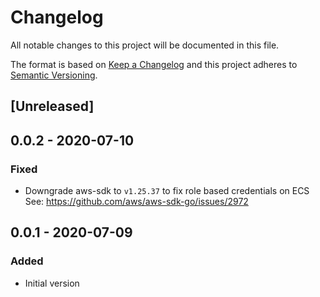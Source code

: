 # Changelog
All notable changes to this project will be documented in this file.

The format is based on [Keep a Changelog](http://keepachangelog.com/en/1.0.0/)
and this project adheres to [Semantic Versioning](http://semver.org/spec/v2.0.0.html).

## [Unreleased]

## 0.0.2 - 2020-07-10
### Fixed
- Downgrade aws-sdk to `v1.25.37` to fix role based credentials on ECS
  See: https://github.com/aws/aws-sdk-go/issues/2972

## 0.0.1 - 2020-07-09
### Added
- Initial version
